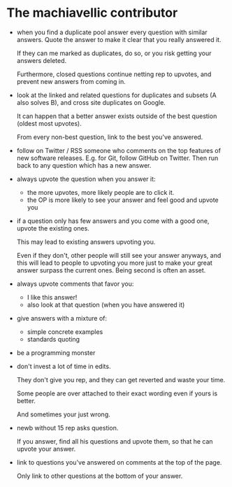 # The machiavellic contributor

-   when you find a duplicate pool answer every question with similar answers. Quote the answer to make it clear that you really answered it.

    If they can me marked as duplicates, do so, or you risk getting your answers deleted.

    Furthermore, closed questions continue netting rep to upvotes, and prevent new answers from coming in.

-   look at the linked and related questions for duplicates and subsets (A also solves B), and cross site duplicates on Google.

    It can happen that a better answer exists outside of the best question (oldest most upvotes).

    From every non-best question, link to the best you've answered.

-   follow on Twitter / RSS someone who comments on the top features of new software releases. E.g. for Git, follow GitHub on Twitter. Then run back to any question which has a new answer.

-   always upvote the question when you answer it:

    - the more upvotes, more likely people are to click it.
    - the OP is more likely to see your answer and feel good and upvote you

-   if a question only has few answers and you come with a good one, upvote the existing ones.

    This may lead to existing answers upvoting you.

    Even if they don't, other people will still see your answer anyways, and this will lead to people to upvoting you more just to make your great answer surpass the current ones. Being second is often an asset.

-   always upvote comments that favor you:

    - I like this answer!
    - also look at that question (when you have answered it)

-   give answers with a mixture of:

    - simple concrete examples
    - standards quoting

-   be a programming monster

-   don't invest a lot of time in edits.

    They don't give you rep, and they can get reverted and waste your time.

    Some people are over attached to their exact wording even if yours is better.

    And sometimes your just wrong.

-   newb without 15 rep asks question.

    If you answer, find all his questions and upvote them, so that he can upvote your answer.

-   link to questions you've answered on comments at the top of the page.

    Only link to other questions at the bottom of your answer.

